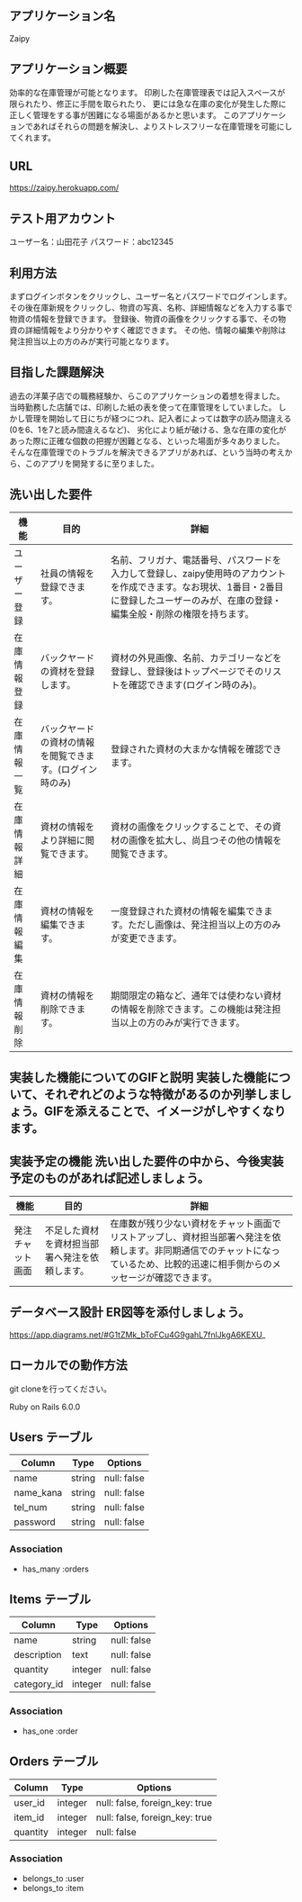 ## アプリケーション名
Zaipy

## アプリケーション概要
効率的な在庫管理が可能となります。
印刷した在庫管理表では記入スペースが限られたり、修正に手間を取られたり、
更には急な在庫の変化が発生した際に正しく管理をする事が困難になる場面があるかと思います。
このアプリケーションであればそれらの問題を解決し、よりストレスフリーな在庫管理を可能にしてくれます。

## URL
https://zaipy.herokuapp.com/

## テスト用アカウント
ユーザー名：山田花子
パスワード：abc12345

## 利用方法
まずログインボタンをクリックし、ユーザー名とパスワードでログインします。
その後在庫新規をクリックし、物資の写真、名称、詳細情報などを入力する事で物資の情報を登録できます。
登録後、物資の画像をクリックする事で、その物資の詳細情報をより分かりやすく確認できます。
その他、情報の編集や削除は発注担当以上の方のみが実行可能となります。

## 目指した課題解決
過去の洋菓子店での職務経験か、らこのアプリケーションの着想を得ました。
当時勤務した店舗では、印刷した紙の表を使って在庫管理をしていました。
しかし管理を開始して日にちが経つにつれ、記入者によっては数字の読み間違える(0を6、1を7と読み間違えるなど)、
劣化により紙が破ける、急な在庫の変化があった際に正確な個数の把握が困難となる、といった場面が多々ありました。
そんな在庫管理でのトラブルを解決できるアプリがあれば、という当時の考えから、このアプリを開発するに至りました。

## 洗い出した要件
| 機能          | 目的    | 詳細         |
| ------------ | ------- | ----------- |
| ユーザー登録 |	社員の情報を登録できます。 |	名前、フリガナ、電話番号、パスワードを入力して登録し、zaipy使用時のアカウントを作成できます。なお現状、1番目・2番目に登録したユーザーのみが、在庫の登録・編集全般・削除の権限を持ちます。 |
| 在庫情報登録 | バックヤードの資材を登録します。 |	資材の外見画像、名前、カテゴリーなどを登録し、登録後はトップページでそのリストを確認できます(ログイン時のみ)。 |
| 在庫情報一覧 | バックヤードの資材の情報を閲覧できます。(ログイン時のみ) | 登録された資材の大まかな情報を確認できます。|
| 在庫情報詳細 |	資材の情報をより詳細に閲覧できます。 | 資材の画像をクリックすることで、その資材の画像を拡大し、尚且つその他の情報を閲覧できます。 |
| 在庫情報編集 | 資材の情報を編集できます。 | 一度登録された資材の情報を編集できます。ただし画像は、発注担当以上の方のみが変更できます。 |
| 在庫情報削除 | 資材の情報を削除できます。 | 期間限定の箱など、通年では使わない資材の情報を削除できます。この機能は発注担当以上の方のみが実行できます。 |


## 実装した機能についてのGIFと説明	実装した機能について、それぞれどのような特徴があるのか列挙しましょう。GIFを添えることで、イメージがしやすくなります。


## 実装予定の機能	洗い出した要件の中から、今後実装予定のものがあれば記述しましょう。
| 機能          | 目的    | 詳細         |
| ------------ | ------- | ----------- |
| 発注チャット画面 | 不足した資材を資材担当部署へ発注を依頼します。 | 在庫数が残り少ない資材をチャット画面でリストアップし、資材担当部署へ発注を依頼します。非同期通信でのチャットになっているため、比較的迅速に相手側からのメッセージが確認できます。 |

## データベース設計	ER図等を添付しましょう。
https://app.diagrams.net/#G1tZMk_bToFCu4G9gahL7fnlJkgA6KEXU_

## ローカルでの動作方法
git cloneを行ってください。

Ruby on Rails 6.0.0

## Users テーブル
| Column     | Type    | Options     |
| ---------- | ------  | ----------- |
| name       | string  | null: false |
| name_kana  | string  | null: false |
| tel_num    | string  | null: false |
| password   | string  | null: false |

### Association
- has_many :orders


## Items テーブル
| Column        | Type    | Options       |
| ------------- | ------- | ------------- |
| name          | string  | null: false   |
| description   | text    | null: false   |
| quantity      | integer | null: false   |
| category_id   | integer | null: false   |

### Association
- has_one :order


## Orders テーブル
| Column          | Type    | Options                        |
| --------------- | ------- | ------------------------------ |
| user_id         | integer | null: false, foreign_key: true |
| item_id         | integer | null: false, foreign_key: true |
| quantity        | integer | null: false                    |

### Association
- belongs_to :user
- belongs_to :item
